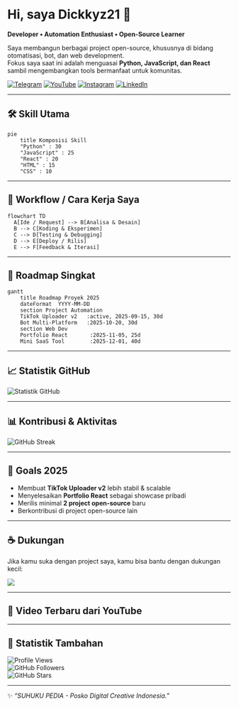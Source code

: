 # Hi, saya Dickkyz21 👋

**Developer • Automation Enthusiast • Open-Source Learner**

Saya membangun berbagai project open-source, khususnya di bidang otomatisasi, bot, dan web development.  
Fokus saya saat ini adalah menguasai **Python, JavaScript, dan React** sambil mengembangkan tools bermanfaat untuk komunitas.

[![Telegram](https://img.shields.io/badge/Telegram-Chat-2CA5E0?logo=telegram&logoColor=white)](https://t.me/+-BPNr-4VL1diZDg1)
[![YouTube](https://img.shields.io/badge/YouTube-SuhukuPedia-FF0000?logo=youtube&logoColor=white)](https://youtube.com/@SuhukuPedia)
[![Instagram](https://img.shields.io/badge/Instagram-@suhuku.pedia-E4405F?logo=instagram&logoColor=white)](https://instagram.com/suhuku.pedia)
[![LinkedIn](https://img.shields.io/badge/LinkedIn-Connect-0077B5?logo=linkedin&logoColor=white)](https://www.linkedin.com/in/arsyah211197)

---

## 🛠️ Skill Utama

```mermaid
pie
    title Komposisi Skill
    "Python" : 30
    "JavaScript" : 25
    "React" : 20
    "HTML" : 15
    "CSS" : 10
```

---


## 🔄 Workflow / Cara Kerja Saya

```mermaid
flowchart TD
  A[Ide / Request] --> B[Analisa & Desain]
  B --> C[Koding & Eksperimen]
  C --> D[Testing & Debugging]
  D --> E[Deploy / Rilis]
  E --> F[Feedback & Iterasi]
```

---

## 📅 Roadmap Singkat

```mermaid
gantt
    title Roadmap Proyek 2025
    dateFormat  YYYY-MM-DD
    section Project Automation
    TikTok Uploader v2   :active, 2025-09-15, 30d
    Bot Multi-Platform   :2025-10-20, 30d
    section Web Dev
    Portfolio React       :2025-11-05, 25d
    Mini SaaS Tool        :2025-12-01, 40d
```

---

## 📈 Statistik GitHub

![Statistik GitHub](https://github-readme-stats.vercel.app/api?username=Dickkyz21&show_icons=true&theme=tokyonight)  

---

## 📊 Kontribusi & Aktivitas

![GitHub Streak](https://streak-stats.demolab.com?user=Dickkyz21&theme=tokyonight)  

---

## 🎯 Goals 2025
- Membuat **TikTok Uploader v2** lebih stabil & scalable  
- Menyelesaikan **Portfolio React** sebagai showcase pribadi  
- Merilis minimal **2 project open-source** baru  
- Berkontribusi di project open-source lain  

---

## ☕ Dukungan

Jika kamu suka dengan project saya, kamu bisa bantu dengan dukungan kecil:

<a href="https://trakteer.id/suhuku/tip" target="_blank"> <img src="https://img.shields.io/badge/☕-Trakteer-FF2E2E?style=for-the-badge&logo=buymeacoffee&logoColor=white" /> </a>

---

## 🎥 Video Terbaru dari YouTube

<!-- YOUTUBE:START -->
<!-- YOUTUBE:END -->

---

## 📌 Statistik Tambahan

![Profile Views](https://komarev.com/ghpvc/?username=Dickkyz21&label=Profile%20Views&color=lightgrey&style=flat)  
![GitHub Followers](https://img.shields.io/github/followers/Dickkyz21?label=Followers&style=social)  
![GitHub Stars](https://img.shields.io/github/stars/Dickkyz21?affiliations=OWNER%2CCOLLABORATOR&style=social)

---

✨ *“SUHUKU PEDIA - Posko Digital Creative Indonesia.”*
